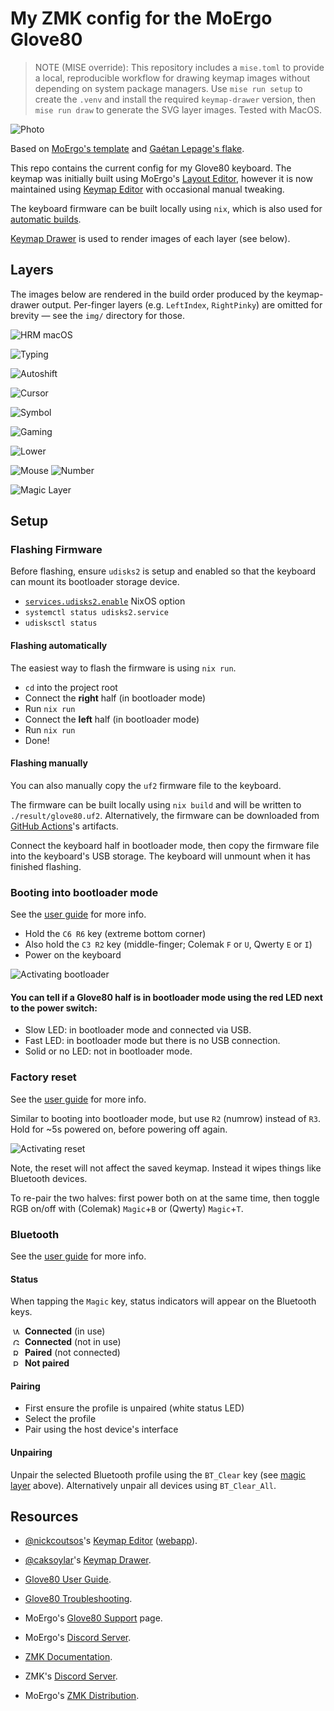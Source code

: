 # My ZMK config for the MoErgo Glove80

> NOTE (MISE override): This repository includes a `mise.toml` to provide a local, reproducible
> workflow for drawing keymap images without depending on system package managers. Use
> `mise run setup` to create the `.venv` and install the required `keymap-drawer` version, then
> `mise run draw` to generate the SVG layer images. Tested with MacOS.


![Photo](img/glove80_photo.png)

Based on [MoErgo's template](https://github.com/moergo-sc/glove80-zmk-config) and [Gaétan Lepage's flake](https://github.com/GaetanLepage/glove80-zmk-config).

This repo contains the current config for my Glove80 keyboard.
The keymap was initially built using MoErgo's [Layout Editor](https://my.glove80.com),
however it is now maintained using [Keymap Editor] with occasional manual tweaking.

The keyboard firmware can be built locally using `nix`, which is also used for [automatic builds].

[Keymap Drawer] is used to render images of each layer (see below).

## Layers

The images below are rendered in the build order produced by the keymap-drawer output. Per-finger layers (e.g. `LeftIndex`, `RightPinky`) are omitted for brevity — see the `img/` directory for those.

![HRM macOS](img/glove80_HRM_macOS.svg)

![Typing](img/glove80_Typing.svg)

![Autoshift](img/glove80_Autoshift.svg)

![Cursor](img/glove80_Cursor.svg)

![Symbol](img/glove80_Symbol.svg)

![Gaming](img/glove80_Gaming.svg)

![Lower](img/glove80_Lower.svg)

![Mouse](img/glove80_Mouse.svg)
![Number](img/glove80_Number.svg)

![Magic Layer](img/glove80_Magic.svg)

 
## Setup

### Flashing Firmware

Before flashing, ensure `udisks2` is setup and enabled so that the keyboard can mount its bootloader storage device.

- [`services.udisks2.enable`](https://nixos.org/manual/nixos/stable/options#opt-services.udisks2.enable) NixOS option
- `systemctl status udisks2.service`
- `udisksctl status`

#### Flashing automatically

The easiest way to flash the firmware is using `nix run`.

- `cd` into the project root
- Connect the **right** half (in bootloader mode)
- Run `nix run`
- Connect the **left** half (in bootloader mode)
- Run `nix run`
- Done!

#### Flashing manually

You can also manually copy the `uf2` firmware file to the keyboard.

The firmware can be built locally using `nix build` and will be written to `./result/glove80.uf2`.
Alternatively, the firmware can be downloaded from [GitHub Actions][automatic builds]'s artifacts.

Connect the keyboard half in bootloader mode, then copy the firmware file into the keyboard's USB storage.
The keyboard will unmount when it has finished flashing.

### Booting into bootloader mode

See the [user guide](https://docs.moergo.com/glove80-user-guide/customizing-key-layout/#putting-glove80-into-bootloader-for-firmware-loading) for more info.

- Hold the `C6 R6` key (extreme bottom corner)
- Also hold the `C3 R2` key (middle-finger; Colemak `F` or `U`, Qwerty `E` or `I`)
- Power on the keyboard

![Activating bootloader](https://docs.moergo.com/glove80-user-guide/images/bootloader-power-up-method.png)

#### You can tell if a Glove80 half is in bootloader mode using the red LED next to the power switch:

- Slow LED: in bootloader mode and connected via USB.
- Fast LED: in bootloader mode but there is no USB connection.
- Solid or no LED: not in bootloader mode.

### Factory reset

See the [user guide](https://docs.moergo.com/glove80-user-guide/troubleshooting/#configuration-factory-reset-and-re-pairing-left-and-right-halves) for more info.

Similar to booting into bootloader mode, but use `R2` (numrow) instead of `R3`. Hold for ~5s powered on, before powering off again.

![Activating reset](https://docs.moergo.com/glove80-user-guide/images/configuration-factory-reset.png)

Note, the reset will not affect the saved keymap. Instead it wipes things like Bluetooth devices.

To re-pair the two halves: first power both on at the same time, then toggle RGB on/off with (Colemak) `Magic`+`B` or (Qwerty) `Magic`+`T`.

### Bluetooth

See the [user guide](https://docs.moergo.com/glove80-user-guide/operating-glove80-wirelessly) for more info.

#### Status

When tapping the `Magic` key, status indicators will appear on the Bluetooth keys.

<!-- Catppuccin themed "LED indicator" bullet points 😅 -->
<p>
  <img alt="White LED"
    title="White LED"
    height="11"
    hspace="4"
    src="https://github.com/MattSturgeon/glove80-config/assets/5046562/46cf34a5-efa4-4b6c-a9d5-703b4d4c32bd">
  <strong>Connected</strong> (in use)
  <br>
  <img alt="Green LED"
    title="Green LED"
    height="11"
    hspace="4"
    src="https://github.com/MattSturgeon/glove80-config/assets/5046562/41369794-bf61-4873-b7fc-4949868a322e">
  <strong>Connected</strong> (not in use)
  <br>
  <img alt="Red LED"
    title="Red LED"
    height="11"
    hspace="4"
    src="https://github.com/MattSturgeon/glove80-config/assets/5046562/da7e6899-9833-4c82-a856-947f8f429d1a">
  <strong>Paired</strong> (not connected)
  <br>
  <img alt="Purple LED"
    title="Purple LED"
    height="11"
    hspace="4"
    src="https://github.com/MattSturgeon/glove80-config/assets/5046562/0579c055-75ff-4ddd-9a99-a7fadd3df992">
  <strong>Not paired</strong>
</p>


#### Pairing

- First ensure the profile is unpaired (white status LED)
- Select the profile
- Pair using the host device's interface

#### Unpairing

Unpair the selected Bluetooth profile using the `BT_Clear` key (see [magic layer] above). Alternatively unpair all devices using `BT_Clear_All`.


## Resources
- [@nickcoutsos]'s [Keymap Editor] ([webapp](https://nickcoutsos.github.io/keymap-editor)).
- [@caksoylar]'s [Keymap Drawer].

- [Glove80 User Guide](https://docs.moergo.com/glove80-user-guide/).
- [Glove80 Troubleshooting](https://docs.moergo.com/troubleshooting-faqs/).
- MoErgo's [Glove80 Support](https://moergo.com/glove80-support) page.
- MoErgo's [Discord Server](https://moergo.com/discord).

- [ZMK Documentation](https://zmk.dev/docs).
- ZMK's [Discord Server](https://discord.gg/8cfMkQksSB).

- MoErgo's [ZMK Distribution](https://github.com/moergo-sc/zmk).

[magic layer]: #moergos-magic-layer
[automatic builds]: https://github.com/MattSturgeon/glove80-config/actions/workflows/build.yml
[@nickcoutsos]: https://github.com/nickcoutsos
[@caksoylar]: https://github.com/caksoylar
[Keymap Editor]: https://github.com/nickcoutsos/keymap-editor
[Keymap Drawer]: https://github.com/caksoylar/keymap-drawer
